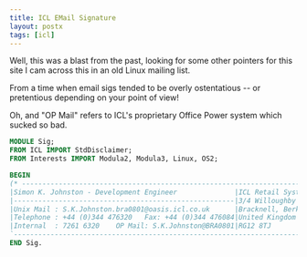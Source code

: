 ```yaml
---
title: ICL EMail Signature
layout: postx
tags: [icl]
---
```


Well, this was a blast from the past, looking for some other pointers for this site
I cam across this in an old Linux mailing list.

From a time when email sigs tended to be overly ostentatious -- or pretentious 
depending on your point of view!

Oh, and "OP Mail" refers to ICL's proprietary Office Power system which sucked so bad.

```modula-2
MODULE Sig;
FROM ICL IMPORT StdDisclaimer;
FROM Interests IMPORT Modula2, Modula3, Linux, OS2;

BEGIN
(* ------------------------------------------------------------------------.
|Simon K. Johnston - Development Engineer              |ICL Retail Systems |
|------------------------------------------------------|3/4 Willoughby Road|
|Unix Mail : S.K.Johnston.bra0801@oasis.icl.co.uk      |Bracknell, Berks   |
|Telephone : +44 (0)344 476320   Fax: +44 (0)344 476084|United Kingdom     |
|Internal  : 7261 6320    OP Mail: S.K.Johnston@BRA0801|RG12 8TJ           |
`------------------------------------------------------------------------ *)
END Sig.
```

